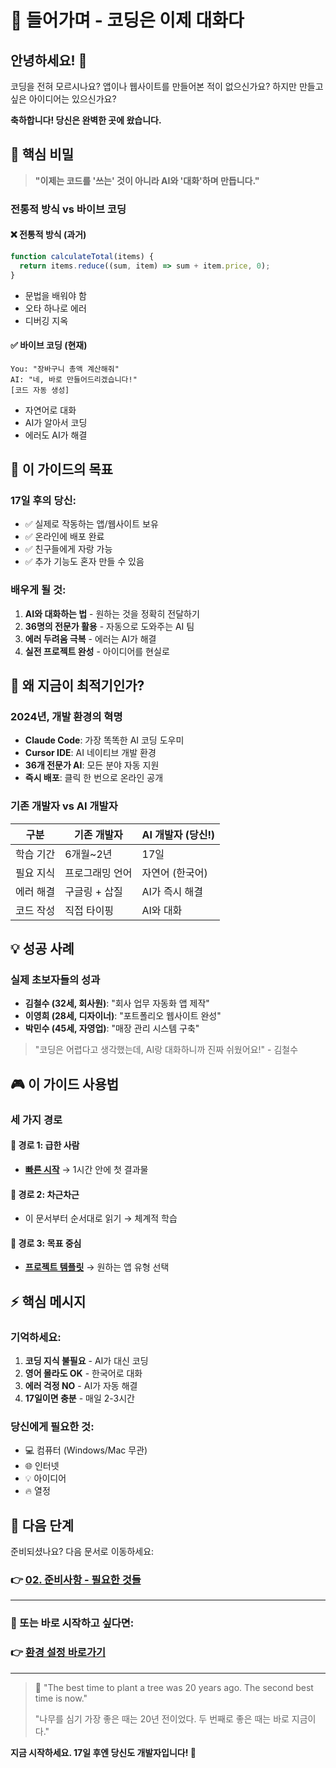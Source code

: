 # 🎯 들어가며 - 코딩은 이제 대화다

## 안녕하세요! 👋

코딩을 전혀 모르시나요? 
앱이나 웹사이트를 만들어본 적이 없으신가요?
하지만 만들고 싶은 아이디어는 있으신가요?

**축하합니다! 당신은 완벽한 곳에 왔습니다.**

## 🌟 핵심 비밀

> **"이제는 코드를 '쓰는' 것이 아니라 AI와 '대화'하며 만듭니다."**

### 전통적 방식 vs 바이브 코딩

#### ❌ 전통적 방식 (과거)
```javascript
function calculateTotal(items) {
  return items.reduce((sum, item) => sum + item.price, 0);
}
```
- 문법을 배워야 함
- 오타 하나로 에러
- 디버깅 지옥

#### ✅ 바이브 코딩 (현재)
```
You: "장바구니 총액 계산해줘"
AI: "네, 바로 만들어드리겠습니다!"
[코드 자동 생성]
```
- 자연어로 대화
- AI가 알아서 코딩
- 에러도 AI가 해결

## 🎯 이 가이드의 목표

### 17일 후의 당신:
- ✅ 실제로 작동하는 앱/웹사이트 보유
- ✅ 온라인에 배포 완료
- ✅ 친구들에게 자랑 가능
- ✅ 추가 기능도 혼자 만들 수 있음

### 배우게 될 것:
1. **AI와 대화하는 법** - 원하는 것을 정확히 전달하기
2. **36명의 전문가 활용** - 자동으로 도와주는 AI 팀
3. **에러 두려움 극복** - 에러는 AI가 해결
4. **실전 프로젝트 완성** - 아이디어를 현실로

## 🚀 왜 지금이 최적기인가?

### 2024년, 개발 환경의 혁명
- **Claude Code**: 가장 똑똑한 AI 코딩 도우미
- **Cursor IDE**: AI 네이티브 개발 환경  
- **36개 전문가 AI**: 모든 분야 자동 지원
- **즉시 배포**: 클릭 한 번으로 온라인 공개

### 기존 개발자 vs AI 개발자
| 구분 | 기존 개발자 | AI 개발자 (당신!) |
|------|------------|------------------|
| 학습 기간 | 6개월~2년 | 17일 |
| 필요 지식 | 프로그래밍 언어 | 자연어 (한국어) |
| 에러 해결 | 구글링 + 삽질 | AI가 즉시 해결 |
| 코드 작성 | 직접 타이핑 | AI와 대화 |

## 💡 성공 사례

### 실제 초보자들의 성과
- **김철수 (32세, 회사원)**: "회사 업무 자동화 앱 제작"
- **이영희 (28세, 디자이너)**: "포트폴리오 웹사이트 완성"
- **박민수 (45세, 자영업)**: "매장 관리 시스템 구축"

> "코딩은 어렵다고 생각했는데, AI랑 대화하니까 진짜 쉬웠어요!" - 김철수

## 🎮 이 가이드 사용법

### 세 가지 경로

#### 🏃 경로 1: 급한 사람
- **[빠른 시작](../11_Quick_Wins/01_First_Hour.md)** → 1시간 안에 첫 결과물

#### 🚶 경로 2: 차근차근
- 이 문서부터 순서대로 읽기 → 체계적 학습

#### 🎯 경로 3: 목표 중심
- **[프로젝트 템플릿](../06_Project_Templates/README.md)** → 원하는 앱 유형 선택

## ⚡ 핵심 메시지

### 기억하세요:
1. **코딩 지식 불필요** - AI가 대신 코딩
2. **영어 몰라도 OK** - 한국어로 대화
3. **에러 걱정 NO** - AI가 자동 해결
4. **17일이면 충분** - 매일 2-3시간

### 당신에게 필요한 것:
- 💻 컴퓨터 (Windows/Mac 무관)
- 🌐 인터넷
- 💡 아이디어
- 🔥 열정

## 🎯 다음 단계

준비되셨나요? 다음 문서로 이동하세요:

### 👉 [02. 준비사항 - 필요한 것들](02_Prerequisites.md)

---

### 🚀 또는 바로 시작하고 싶다면:
### 👉 [환경 설정 바로가기](../01_Setup/README.md)

---

> 💬 "The best time to plant a tree was 20 years ago. The second best time is now."
> 
> "나무를 심기 가장 좋은 때는 20년 전이었다. 두 번째로 좋은 때는 바로 지금이다."

**지금 시작하세요. 17일 후엔 당신도 개발자입니다! 🚀**